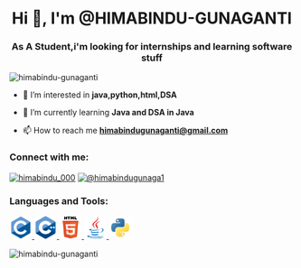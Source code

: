 <h1 align="center">Hi 👋, I'm @HIMABINDU-GUNAGANTI</h1>
<h3 align="center">As A Student,i'm looking for internships and learning software stuff</h3>

<p align="left"> <img src="https://komarev.com/ghpvc/?username=himabindu-gunaganti&label=Profile%20views&color=0e75b6&style=flat" alt="himabindu-gunaganti" /> </p>

- 👀 I’m interested in **java,python,html,DSA**

- 🌱 I’m currently learning **Java and DSA in Java**

- 📫 How to reach me **himabindugunaganti@gmail.com**

<h3 align="left">Connect with me:</h3>
<p align="left">
<a href="https://twitter.com/himabindu_000" target="blank"><img align="center" src="https://raw.githubusercontent.com/rahuldkjain/github-profile-readme-generator/master/src/images/icons/Social/twitter.svg" alt="himabindu_000" height="30" width="40" /></a>
<a href="https://www.hackerrank.com/@himabindugunaga1" target="blank"><img align="center" src="https://raw.githubusercontent.com/rahuldkjain/github-profile-readme-generator/master/src/images/icons/Social/hackerrank.svg" alt="@himabindugunaga1" height="30" width="40" /></a>
</p>

<h3 align="left">Languages and Tools:</h3>
<p align="left"> <a href="https://www.cprogramming.com/" target="_blank" rel="noreferrer"> <img src="https://raw.githubusercontent.com/devicons/devicon/master/icons/c/c-original.svg" alt="c" width="40" height="40"/> </a> <a href="https://www.w3schools.com/cpp/" target="_blank" rel="noreferrer"> <img src="https://raw.githubusercontent.com/devicons/devicon/master/icons/cplusplus/cplusplus-original.svg" alt="cplusplus" width="40" height="40"/> </a> <a href="https://www.w3.org/html/" target="_blank" rel="noreferrer"> <img src="https://raw.githubusercontent.com/devicons/devicon/master/icons/html5/html5-original-wordmark.svg" alt="html5" width="40" height="40"/> </a> <a href="https://www.java.com" target="_blank" rel="noreferrer"> <img src="https://raw.githubusercontent.com/devicons/devicon/master/icons/java/java-original.svg" alt="java" width="40" height="40"/> </a> <a href="https://www.python.org" target="_blank" rel="noreferrer"> <img src="https://raw.githubusercontent.com/devicons/devicon/master/icons/python/python-original.svg" alt="python" width="40" height="40"/> </a> </p>

<p><img align="center" src="https://github-readme-stats.vercel.app/api/top-langs?username=himabindu-gunaganti&show_icons=true&locale=en&layout=compact" alt="himabindu-gunaganti" /></p>


